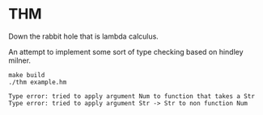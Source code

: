 # THM
Down the rabbit hole that is lambda calculus.

An attempt to implement some sort of type checking based on hindley milner.

```
make build
./thm example.hm

Type error: tried to apply argument Num to function that takes a Str
Type error: tried to apply argument Str -> Str to non function Num
```
